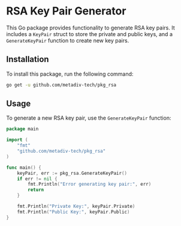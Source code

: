 # RSA Key Pair Generator

This Go package provides functionality to generate RSA key pairs. It includes a `KeyPair` struct to store the private and public keys, and a `GenerateKeyPair` function to create new key pairs.

## Installation

To install this package, run the following command:

```bash
go get -u github.com/metadiv-tech/pkg_rsa
```

## Usage

To generate a new RSA key pair, use the `GenerateKeyPair` function:

```go
package main

import (
	"fmt"
	"github.com/metadiv-tech/pkg_rsa"
)

func main() {
	keyPair, err := pkg_rsa.GenerateKeyPair()
	if err != nil {
		fmt.Println("Error generating key pair:", err)
		return
	}

	fmt.Println("Private Key:", keyPair.Private)
	fmt.Println("Public Key:", keyPair.Public)
}
```
